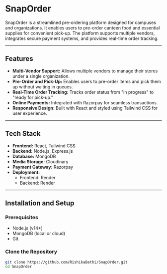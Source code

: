 # SnapOrder

SnapOrder is a streamlined pre-ordering platform designed for campuses and organizations. It enables users to pre-order canteen food and essential supplies for convenient pick-up. The platform supports multiple vendors, integrates secure payment systems, and provides real-time order tracking.

---

## Features

- **Multi-Vendor Support:** Allows multiple vendors to manage their stores under a single organization.
- **Pre-Order and Pick-Up:** Enables users to pre-order items and pick them up without waiting in queues.
- **Real-Time Order Tracking:** Tracks order status from "in progress" to "ready for pick-up."
- **Online Payments:** Integrated with Razorpay for seamless transactions.
- **Responsive Design:** Built with React and styled using Tailwind CSS for user experience.

---

## Tech Stack

- **Frontend:** React, Tailwind CSS
- **Backend:** Node.js, Express.js
- **Database:** MongoDB
- **Media Storage:** Cloudinary
- **Payment Gateway:** Razorpay
- **Deployment:**
  - Frontend: Render
  - Backend: Render

---

## Installation and Setup

### Prerequisites

- Node.js (v14+)
- MongoDB (local or cloud)
- Git

### Clone the Repository

```bash
git clone https://github.com/RishikaBethi/SnapOrder.git
cd SnapOrder
